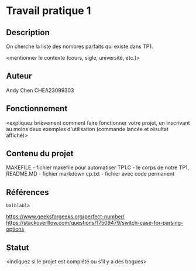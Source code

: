 ﻿# Travail pratique 1

   ## Description

   On cherche la liste des nombres parfaits qui existe dans TP1.
   
   <mentionner le contexte (cours, sigle, université, etc.)>

   ## Auteur

   Andy Chen CHEA23099303	

   ## Fonctionnement

   <expliquez brièvement comment faire fonctionner votre projet, en inscrivant
   au moins deux exemples d'utilisation (commande lancée et résultat affiché)>

   ## Contenu du projet

   MAKEFILE - fichier makefile pour automatiser 
   TP1.C - le corps de notre TP1,
   README.MD - fichier markdown
   cp.txt - fichier avec code permanent

   ## Références
	balblabla

   https://www.geeksforgeeks.org/perfect-number/
   https://stackoverflow.com/questions/17509479/switch-case-for-parsing-options

   ## Statut

   <indiquez si le projet est complété ou s'il y a des bogues>

